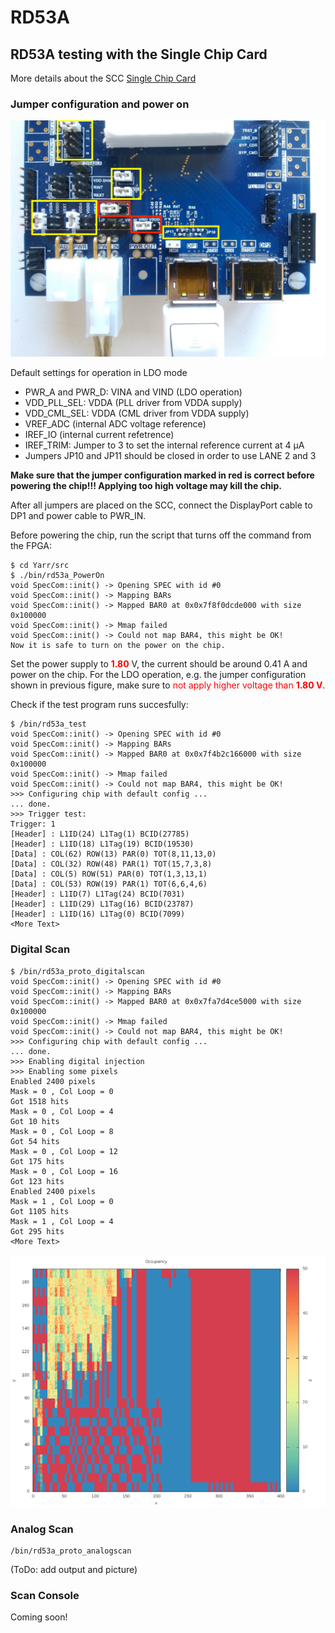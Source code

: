 # RD53A

## RD53A testing with the Single Chip Card
More details about the SCC [Single Chip Card](https://twiki.cern.ch/twiki/bin/viewauth/RD53/RD53ATesting#RD53A_Single_Chip_Card_SCC)

### Jumper configuration and power on

![Jumper configuration on the SCC ](images/IMG_20180305_162546.jpg)

Default settings for operation in LDO mode

- PWR_A and PWR_D: VINA and VIND (LDO operation)
- VDD_PLL_SEL: VDDA (PLL driver from VDDA supply)
- VDD_CML_SEL: VDDA (CML driver from VDDA supply)
- VREF_ADC (internal ADC voltage reference)
- IREF_IO (internal current refetrence)
- IREF_TRIM: Jumper to 3 to set the internal reference current at 4 μA
- Jumpers JP10 and JP11 should be closed in order to use LANE 2 and 3

**Make sure that the jumper configuration marked in red is correct before powering the chip!!! Applying too high voltage may kill the chip.**

After all jumpers are placed on the SCC, connect the DisplayPort cable to DP1 and power cable to PWR_IN.

Before powering the chip, run the script that turns off the command from the FPGA:
```
$ cd Yarr/src
$ ./bin/rd53a_PowerOn
void SpecCom::init() -> Opening SPEC with id #0
void SpecCom::init() -> Mapping BARs
void SpecCom::init() -> Mapped BAR0 at 0x0x7f8f0dcde000 with size 0x100000
void SpecCom::init() -> Mmap failed
void SpecCom::init() -> Could not map BAR4, this might be OK!
Now it is safe to turn on the power on the chip.
```

Set the power supply to <span style="color:red">**1.80**</span> V, the current should be around 0.41 A and power on the chip. For the LDO operation, e.g. the jumper configuration shown in previous figure, make sure to <span style="color:red"> not apply higher voltage than **1.80 V**</span>.

Check if the test program runs succesfully:
```
$ /bin/rd53a_test
void SpecCom::init() -> Opening SPEC with id #0
void SpecCom::init() -> Mapping BARs
void SpecCom::init() -> Mapped BAR0 at 0x0x7f4b2c166000 with size 0x100000
void SpecCom::init() -> Mmap failed
void SpecCom::init() -> Could not map BAR4, this might be OK!
>>> Configuring chip with default config ...
... done.
>>> Trigger test:
Trigger: 1
[Header] : L1ID(24) L1Tag(1) BCID(27785)
[Header] : L1ID(18) L1Tag(19) BCID(19530)
[Data] : COL(62) ROW(13) PAR(0) TOT(8,11,13,0)
[Data] : COL(32) ROW(48) PAR(1) TOT(15,7,3,8)
[Data] : COL(5) ROW(51) PAR(0) TOT(1,3,13,1)
[Data] : COL(53) ROW(19) PAR(1) TOT(6,6,4,6)
[Header] : L1ID(7) L1Tag(24) BCID(7031)
[Header] : L1ID(29) L1Tag(16) BCID(23787)
[Header] : L1ID(16) L1Tag(0) BCID(7099)
<More Text>
```

### Digital Scan
```
$ /bin/rd53a_proto_digitalscan
void SpecCom::init() -> Opening SPEC with id #0
void SpecCom::init() -> Mapping BARs
void SpecCom::init() -> Mapped BAR0 at 0x0x7fa7d4ce5000 with size 0x100000
void SpecCom::init() -> Mmap failed
void SpecCom::init() -> Could not map BAR4, this might be OK!
>>> Configuring chip with default config ...
... done.
>>> Enabling digital injection
>>> Enabling some pixels
Enabled 2400 pixels
Mask = 0 , Col Loop = 0
Got 1518 hits
Mask = 0 , Col Loop = 4
Got 10 hits
Mask = 0 , Col Loop = 8
Got 54 hits
Mask = 0 , Col Loop = 12
Got 175 hits
Mask = 0 , Col Loop = 16
Got 123 hits
Enabled 2400 pixels
Mask = 1 , Col Loop = 0
Got 1105 hits
Mask = 1 , Col Loop = 4
Got 295 hits
<More Text>
```
![Digital scan](images/rd53a_proto_digital_Occupancy.png)



### Analog Scan
```
/bin/rd53a_proto_analogscan
```
(ToDo: add output and picture)


### Scan Console
Coming soon!

